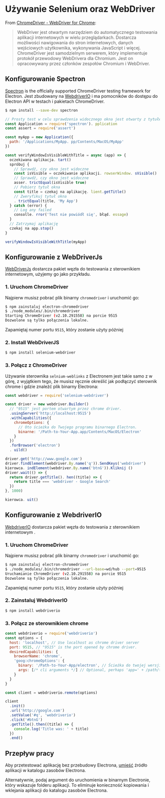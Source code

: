 # Używanie Selenium oraz WebDriver

From [ChromeDriver - WebDriver for Chrome][chrome-driver]:

> WebDriver jest otwartym narzędziem do automatycznego testowania aplikacji internetowych w wielu przeglądarkach. Dostarcza możliwości nawigowania do stron internetowych, danych wejściowych użytkownika, wykonywania JavaScript i więcej. ChromeDriver jest samodzielnym serwerem, który implementuje protokół przewodowy WebDrivera dla Chromium. Jest on opracowywany przez członków zespołów Chromium i WebDriver.

## Konfigurowanie Spectron

[Spectron][spectron] is the officially supported ChromeDriver testing framework for Electron. Jest zbudowany na [WebdriverIO](http://webdriver.io/) i ma pomocników do dostępu do Electron API w testach i pakietach ChromeDriver.

```sh
$ npm install --save-dev spectron
```

```javascript
// Prosty test w celu sprawdzenia widocznego okna jest otwarty z tytułem
const Application = require('spectron'). pplication
const assert = require('assert')

const myApp = new Application({
  path: '/Applications/MyApp. pp/Contents/MacOS/MyApp'
})

const verifyWindowIsVisibleWithTitle = async (app) => {
  oczekiwana aplikacja. tart()
  spróbuj {
    // Sprawdź, czy okno jest widoczne
    const isVisible = oczekiwanie aplikacji. rowserWindow. sVisible()
    // Sprawdź, czy okno jest widoczne
    asser. trictEqual(isVisible true)
    // Pobierz tytuł okna
    const title = czekaj na aplikację. lient.getTitle()
    // Zweryfikuj tytuł okna
    . trictEqual(title, 'My App')
  } catch (error) {
    // Log any failed
    consolle. rror('Test nie powiódł się', błąd. essage)
  }
  // Zatrzymaj aplikację
  czekaj na app.stop()
}

verifyWindowIsVisibleWithTitle(myApp)
```

## Konfigurowanie z WebDriverJs

[WebDriverJs](https://code.google.com/p/selenium/wiki/WebDriverJs) dostarcza pakiet węzła do testowania z sterownikiem internetowym, użyjemy go jako przykładu.

### 1. Uruchom ChromeDriver

Najpierw musisz pobrać plik binarny `chromedriver` i uruchomić go:

```sh
$ npm zainstaluj electron-chromedriver
$ ./node_modules/.bin/chromedriver
Starting ChromeDriver (v2.10.291558) na porcie 9515
Dozwolone są tylko połączenia lokalne.
```

Zapamiętaj numer portu `9515`, który zostanie użyty później

### 2. Install WebDriverJS

```sh
$ npm install selenium-webdriver
```

### 3. Połącz z ChromeDriver

Używanie sterownika `selnium-weblinks` z Electronem jest takie samo z w górę, z wyjątkiem tego, że musisz ręcznie określić jak podłączyć sterownik chrome i gdzie znaleźć plik binarny Electrona:

```javascript
const webdriver = require('selenium-webdriver')

const driver = new webdriver.Builder()
  // "9515" jest portem otwartym przez chrome driver.
  .usingServer('http://localhost:9515')
  .withCapabilities({
    chromeOptions: {
      // Oto ścieżka do Twojego programu binarnego Electron.
      binarne: '/Path-to-Your-App.app/Contents/MacOS/Electron'
    }
  })
  .forBrowser('electron')
  . uild()

driver.get('http://www.google.com')
driver.findElement(webdriver.By.name('q')).SendKeys('webdriver')
kierowca. indElement(webdriver.By.name('btnG')).Kliknij ()
driver.wait(() => {
  return driver.getTitle(). hen((title) => {
    return title === 'webdriver - Google Search'
  })
}, 1000)

kierowca. uit()
```

## Konfigurowanie z WebdriverIO

[WebdriverIO](http://webdriver.io/) dostarcza pakiet węzła do testowania z sterownikiem internetowym .

### 1. Uruchom ChromeDriver

Najpierw musisz pobrać plik binarny `chromedriver` i uruchomić go:

```sh
$ npm zainstaluj electron-chromedriver
$ ./node_modules/.bin/chromedriver --url-base=wd/hub --port=9515
Uruchamianie ChromeDriver (v2.10.291558) na porcie 9515
Dozwolone są tylko połączenia lokalne.
```

Zapamiętaj numer portu `9515`, który zostanie użyty później

### 2. Zainstaluj WebdriverIO

```sh
$ npm install webdriverio
```

### 3. Połącz ze sterownikiem chrome

```javascript
const webdriverio = require('webdriverio')
const options = {
  host: 'localhost', // Use localhost as chrome driver server
  port: 9515, // "9515" is the port opened by chrome driver.
  desiredCapabilities: {
    browserName: 'chrome',
    'goog:chromeOptions': {
      binary: '/Path-to-Your-App/electron', // Ścieżka do twojej wersji binarnej.
      args: [/* cli arguments */] // Optional, perhaps 'app=' + /path/to/your/app/
    }
  }
}

const client = webdriverio.remote(options)

client
  .init()
  .url('http://google.com')
  .setValue('#q', 'webdriverio')
  .click('#btnG')
  .getTitle().then((title) => {
    console.log('Title was: ' + title)
  })
  .end()
```

## Przepływ pracy

Aby przetestować aplikację bez przebudowy Electrona, [umieść](https://github.com/electron/electron/blob/master/docs/tutorial/application-distribution.md) źródło aplikacji w katalogu zasobów Electrona.

Alternatywnie, podaj argument do uruchomienia w binarnym Electronie, który wskazuje folderu aplikacji. To eliminuje konieczność kopiowania i wklejania aplikacji do katalogu zasobów Electrona.

[chrome-driver]: https://sites.google.com/a/chromium.org/chromedriver/
[spectron]: https://electronjs.org/spectron
